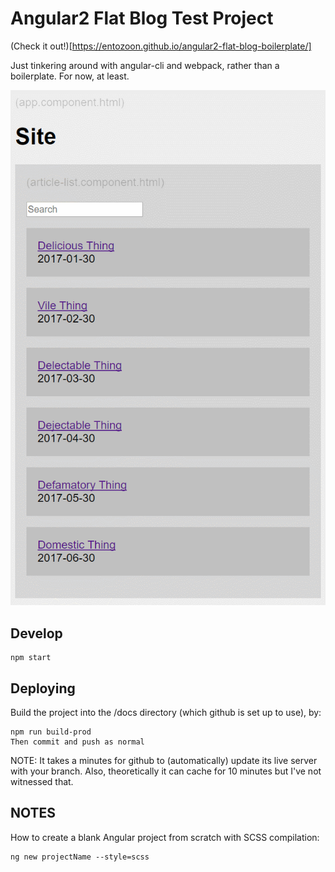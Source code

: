 # Angular2 Flat Blog Test Project

(Check it out!)[https://entozoon.github.io/angular2-flat-blog-boilerplate/]

Just tinkering around with angular-cli and webpack, rather than a boilerplate.
For now, at least.

![Its a start!](posterity/1.gif)

## Develop

    npm start

## Deploying

Build the project into the /docs directory (which github is set up to use), by:

    npm run build-prod
    Then commit and push as normal

NOTE: It takes a minutes for github to (automatically) update its live server
with your branch. Also, theoretically it can cache for 10 minutes but I've not
witnessed that.

## NOTES

How to create a blank Angular project from scratch with SCSS compilation:

    ng new projectName --style=scss
